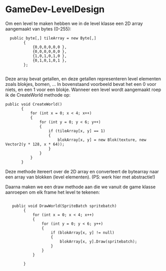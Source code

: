 # GameDev-LevelDesign

Om een level te maken hebben we in de level klasse een 2D array aangemaakt van bytes (0-255):
  
```
  public byte[,] tileArray = new Byte[,]
        {
            {0,0,0,0,0,0 },
            {0,0,0,0,0,0 },
            {1,0,1,0,1,0 },
            {0,1,0,1,0,1 },
        };
 
```
 
 Deze array bevat getallen, en deze getallen representeren level elementen zoals blokjes, bomen, ... In bovenstaand voorbeeld bevat het een 0 voor niets, en een 1 voor een blokje.
 Wanneer een level wordt aangemaakt roep ik de CreateWorld methode op:
 
 ```
 public void CreateWorld()
        {
            for (int x = 0; x < 4; x++)
            {
                for (int y = 0; y < 6; y++)
                {
                    if (tileArray[x, y] == 1)
                    {
                        blokArray[x, y] = new Blok(texture, new Vector2(y * 128, x * 64));
                    }
                }
            }
        }
```
 
 Deze methode itereert over de 2D array en converteert de bytearray naar een array van blokken (level elementen). (PS: werk hier met abstractie!)
 
 Daarna maken we een draw methode aan die we vanuit de game klasse aanroepen om elk frame het level te tekenen:
 
```
 
   public void DrawWorld(SpriteBatch spritebatch)
        {
            for (int x = 0; x < 4; x++)
            {
                for (int y = 0; y < 6; y++)
                {
                    if (blokArray[x, y] != null)
                    {
                        blokArray[x, y].Draw(spritebatch);
                    }
                }
            }

        }
        
```
 
